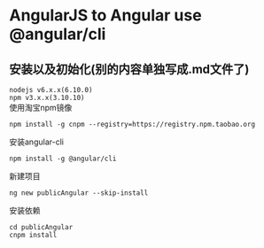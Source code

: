 # AngularJS to Angular use @angular/cli
## 安装以及初始化(别的内容单独写成.md文件了)
`nodejs v6.x.x(6.10.0)`  
`npm v3.x.x(3.10.10)`  
使用淘宝npm镜像
```text
npm install -g cnpm --registry=https://registry.npm.taobao.org
```
安装angular-cli
```text
npm install -g @angular/cli
```
新建项目
```text
ng new publicAngular --skip-install
```
安装依赖
```text
cd publicAngular
cnpm install
```
